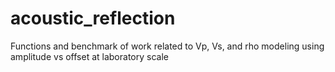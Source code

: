 # acoustic_reflection
Functions and benchmark of work related to Vp, Vs, and rho modeling using amplitude vs offset at laboratory scale
